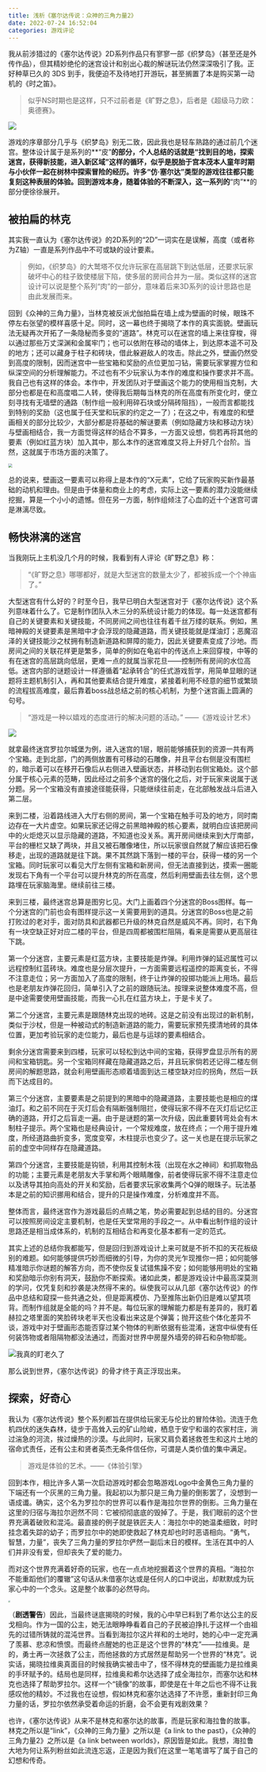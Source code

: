 ```yaml
---
title: 浅析《塞尔达传说：众神的三角力量2》
date: 2022-07-24 16:52:04
categories: 游戏评论
---
```


我从前涉猎过的《塞尔达传说》2D系列作品只有寥寥一部《织梦岛》（甚至还是外传作品），但其精妙绝伦的迷宫设计和别出心裁的解谜玩法仍然深深吸引了我。正好种草已久的 3DS 到手，我便迫不及待地打开游玩，甚至搁置了本是购买第一动机的《时之笛》。

> 似乎NS时期也是这样，只不过前者是《旷野之息》，后者是《超级马力欧：奥德赛》。

![](https://picgo-1301409616.cos.ap-chengdu.myqcloud.com/blog/70efba66d3d8d53194fb1a8446ae07fa.png)

游戏的序章部分几乎与《织梦岛》别无二致，因此我也是轻车熟路的通过前几个迷宫。整体设计属于是系列的**“皮”**的部分，个人总结的话就是“找到目的地，探索迷宫，获得新技能，进入新区域”这样的循环，似乎是脱胎于宫本茂本人童年时期与小伙伴一起在树林中探索冒险的经历。许多“仿·塞尔达”类型的游戏往往都只能复刻这种表层的体验。回到游戏本身，随着体验的不断深入，这一系列的**“肉”**的部分便徐徐展开。

##  被拍扁的林克

其实我一直认为《塞尔达传说》的2D系列的“2D”一词实在是误解，高度（或者称为Z轴）一直是系列作品中不可或缺的设计要素。

> 例如，《织梦岛》的大鹫塔不仅允许玩家在高层跳下到达低层，还要求玩家破坏中心的柱子致使楼层下陷，使多层的房间合并为一层。类似这样的迷宫设计可以说是整个系列“肉”的一部分，意味着后来3D系列的设计思路也是由此发展而来。

回到《众神的三角力量》，当林克被反派尤伽拍扁在墙上成为壁画的时候，眼珠不停左右张望的模样喜感十足。同时，这一幕也终于揭晓了本作的真实面貌。壁画玩法无疑再次开拓了一条隐秘而多变的“道路”。林克可以在迷宫的墙上来往穿梭，得以通过那些万丈深渊和金属牢门；也可以依附在移动的墙体上，到达原本遥不可及的地方；还可以藏身于柱子和砖块，借此躲避敌人的攻击。除此之外，壁画仍然受到高度的限制，因而迷宫中一些宝箱和奖励的点位更加刁钻，需要玩家掌握方位和纵深空间的分析理解能力。不过也有不少玩家认为本作的难度和操作要求并不高。我自己也有这样的体会。本作中，开发团队对于壁画这个能力的使用相当克制，大部分也都是在和高度唱二人转，使得我后期每当林克的所在高度有所变化时，便立刻寻找有无墙壁的通路（制作组一般利用碎石块或分隔砖阻挡），一般而言都能找到特别的奖励（这也属于任天堂和玩家的约定之一了）；在这之中，有难度的和壁画相关的部分比较少，大部分都是将基础的解谜要素（例如隐藏方块和移动方块）与壁画相结合，我一方面觉得这样的结合不算多，一方面又设想，倘若再将其他的要素（例如红蓝方块）加入其中，那么本作的迷宫难度又将上升好几个台阶。当然，这就属于市场方面的决策了。

<img src="https://picgo-1301409616.cos.ap-chengdu.myqcloud.com/blog/f74909ace68e51891440e4da0b65a70c.png" style="zoom:50%;" />

总的说来，壁画这一要素可以称得上是本作的“X元素”，它给了玩家购买新作最基础的动机和理由。但是由于体量和商业上的考虑，实际上这一要素的潜力没能继续挖掘，算是一个小小的遗憾。但在另一方面，制作组倾注了心血的近十个迷宫可谓是淋漓尽致。

## 畅快淋漓的迷宫

当我刚玩上主机没几个月的时候，我看到有人评论《旷野之息》称：

> “《旷野之息》哪哪都好，就是大型迷宫的数量太少了，都被拆成一个个神庙了。”

大型迷宫有什么好的？时至今日，我早已明白大型迷宫对于《塞尔达传说》这个系列意味着什么了。它是制作团队入木三分的系统设计能力的体现。每一处迷宫都有自己的关键要素和关键技能，不同房间之间也往往有着千丝万缕的联系。例如，黑暗神殿的关键要素是黑暗中才会浮现的隐藏道路，而关键技能就是煤油灯；恶魔沼泽的关键技能沙之杖拥有制造新道路和屏障的能力，因此关键要素变成了沙地。而房间之间的关联花样更是繁多，简单的例如在龟岩中的传送点上来回穿梭，中等的有在迷宫的高层跳向低层，更难一点的就属当家花旦——控制所有房间的水位高低。迷宫内部的谜题设计一样遵循着“起承转合”的任式游戏哲学，用简单显眼的谜题将主题机制引入，再和其他要素结合提升难度，紧接着利用不经意的细节或繁琐的流程拔高难度，最后靠着boss战总结之前的核心机制，为整个迷宫画上圆满的句号。

> “游戏是一种以嬉戏的态度进行的解决问题的活动。” ——《游戏设计艺术》

<img src="https://picgo-1301409616.cos.ap-chengdu.myqcloud.com/blog/2016011514504268435_600_0.jpg"  />

就拿最终迷宫罗拉尔城堡为例，进入迷宫的1层，眼前能够捕获到的资源一共有两个宝箱。走到北部，门的两侧放置有可移动的石雕像，并且平台右侧是没有围栏的，暗示着可以在移开石像后从右侧进入壁画状态，并移动到右侧宝箱处。这个部分属于核心元素的范畴，因此经过之前多个迷宫的强化之后，对于玩家来说属于送分题。另一个宝箱没有直接途径能获得，只能继续往前走，在北部触发战斗后进入第二层。

来到二楼，沿着路线进入大厅右侧的房间，第一个宝箱在触手可及的地方，同时南边存在一大片虚空。如果玩家还记得之前黑暗神殿的核心要素，就明白应该把房间中的火炬熄灭以显示隐藏的道路，不知道也没关系。离开房间继续来到大厅南部，平台的栅栏又缺了两块，并且又被石雕像堵住，所以玩家很自然就了解应该把石像移走，出现的道路就是往下跳。果不其然跳下落到一楼的平台，获得一楼的另一个宝箱。同时玩家可以看见大厅左侧有宝箱和新房间，但无法直接到达，摸索一圈能发现右下角有一个平台可以提升林克的所在高度，然后利用壁画去往左侧，这个思路埋在玩家脑海里。继续前往三楼。

来到三楼，最终迷宫总算是图穷匕见。大门上画着四个分迷宫的Boss图样。每一个分迷宫的门前也会有图样提示这一关需要用到的道具。分迷宫的Boss也是之前打败过的老对手，面对防具和武器都已升级的林克自然是威风不再。同时，右下角有一块空缺正好对应二楼的平台，但是四周都被围栏阻隔，看来是需要从更高层往下跳。

第一个分迷宫，主要元素是红蓝方块，主要技能是炸弹。利用炸弹的延迟属性可以远程控制红蓝砖块。难度也是分层次提升，一方面需要远程遥控的距离变长，不得不注意走位；另一方面加入了高度的限制，终于让炸弹的投掷功能派上用场。最后也是老朋友炸弹花回归，简单引入了之前的跟随玩法。按理来说整体难度不高，但是中途需要使用壁画技能，而我一心扎在红蓝方块上，于是卡关了。

第二个分迷宫，主要元素是跟随林克出现的地砖。这是之前没有出现过的新机制，类似于沙杖，但是一种被动式的制造新道路的能力，需要玩家预先摸清地砖的具体位置，更加考验玩家的走位能力，最后也是与运球的要素相结合。

剩余分迷宫需要来到四楼，玩家可以轻松到达中间的宝箱，获得罗盘显示所有的房间和宝箱钥匙。另一个宝箱同样藏在隐藏道路之后，并且玩家倘若还记得二楼左侧房间的解题思路，就会利用壁画形态顺着墙面到达三楼空缺对应的拐角，然后一跃而下达成目的。

第三个分迷宫，主要要素是之前提到的黑暗中的隐藏道路，主要技能也是相应的煤油灯。和之前不同在于灭灯后会有隔断强制阻拦，使得玩家不得不在灭灯后记忆正确的道路，开灯之后盲走一遍。由于是谜题的第一次升级，因此重要转弯处会有木制柱子提示。两个宝箱也是经典设计，一个常规难度，放在终点；一个用于提升难度，所经道路曲折变多，宽度变窄，木柱提示也变少了。这一关也是在提示玩家之前的虚空中同样存在隐藏道路。

第四个分迷宫，主要技能是钩锁，利用其控制木筏（出现在水之神祠）和抓取物品的功能；主要元素是老朋友大手掌和两个眼睛雕像，前者使得玩家不得不注意走位以及诱导其拍向高处的开关和奖励，后者要求玩家收集两个Q弹的眼珠子。玩法基本是之前的知识挪用和结合，提升的只是操作难度，分析难度并不高。

整体而言，最终迷宫作为游戏最后的点睛之笔，势必需要起到总结的目的。分迷宫可以按照房间设定主要机制，也是任天堂常用的手段之一。从中看出制作组的设计思路还是相当成体系的，机制的互相结合和再变化基本都有一定的范式。

其实上述的总结你我都能写，但是回归到游戏设计上来可就是不折不扣的天花板级别的难题。如何能够提供巧妙而细微的引导，为你的灵光乍现推你一把；如何能够精准暗示你谜题的解答方向，而不使你反复试错焦躁不安；如何能够用明处的宝箱和奖励暗示你别有洞天，鼓励你不断探索。诸如此类，都是游戏设计中最高深莫测的学问，仅凭复刻和抄袭是决然得不来的。纵使我可以从几部《塞尔达传说》的作品中总结和窥探一些共通之处，但是距离模仿、乃至推陈出新仍旧是难以望其项背。而制作组就是全能的吗？并不是。每位玩家的理解能力都是有差异的，我盯着赫拉之塔里面的笑脸砖块老半天也没看出来这是个弹簧；抛开这些个体化差异不谈，游戏中对于壁画形态能否穿过某个物体的判断依据有些混淆，迷宫中纵使有任何装饰物或者阻隔物都没法通过，而面对世界中房屋外墙旁的碎石和杂物却能。

![我真的盯老久了](https://picgo-1301409616.cos.ap-chengdu.myqcloud.com/blog/image-20220724221006394.png)

那么说到世界，《塞尔达传说》的骨才终于真正浮现出来。

## 探索，好奇心

我认为《塞尔达传说》整个系列都旨在提供给玩家无与伦比的冒险体验。流连于危机四伏的迷失森林，徒步于高耸入云的矿山险峻，栖息于安宁和谐的农家村庄，淌过湍急的河流，挨过燥热的沙漠。与此同时，玩家又肩负着拯救苍生和这片土地的宿命式责任，还有公主和贤者英杰无条件信任你，可谓是人类价值的集中满足。

> 游戏是体验的艺术。——《体验引擎》

回到本作，相比许多人第一次启动游戏时都会忽略游戏Logo中金黄色三角力量的下端还有一个灰黑的三角力量。我起初以为那只是三角力量的倒影罢了，没想到一语成谶。确实，这个名为罗拉尔的世界可以看作是海拉尔世界的倒影。三角力量在这里的归宿与海拉尔迥然不同：它被彻彻底底的毁掉了。于是，我们眼前的这个世界充满着破败和混沌。最直接的例子就是铁匠夫人：海拉尔中的她温柔细致，时时挂念着失踪的幼子；而罗拉尔中的她即使救起了林克却也时时恶语相向。“勇气，智慧，力量”，丧失了三角力量的罗拉尔俨然一副后末日的模样。生活在其中的人们并非没有爱，但却丧失了爱的能力。

而对这个世界充满着好奇的玩家，也在一点点地挖掘着这个世界的真相。“海拉尔不能重蹈他们的覆辙”这句话从未借塞尔达或是任何人的口中说出，却默默成为玩家心中的一个念头。这是整个故事的必然导向。

<img src="https://picgo-1301409616.cos.ap-chengdu.myqcloud.com/blog/e655c7716a4b3ea67f48c6322fc42ed6.png" style="zoom: 25%;" />

（**剧透警告**）因此，当最终谜底揭晓的时候，我的心中早已料到了希尔达公主的反戈相向。作为一国的公主，她无法眼睁睁看着自己的子民被迫挣扎于这样一个由祖先的过错所铸就的混沌世界。当看到海拉尔这片祥和的土地时，她的心中一定充满了羡慕、悲凉和愤恨。而最终点醒她的也正是这个世界的“林克”——拉维奥。是的，勇士再一次拯救了公主，而他拯救的方式居然是帮助另一个世界的“林克”。说实话，揭晓拉维奥真面目的时候我确实被击中了，怪不得林克的壁画能力是拉维奥的手环赋予的。结局也是同样，拉维奥和希尔达选择了成全海拉尔，而塞尔达和林克也选择了帮助罗拉尔。这样一个“镜像”的故事，即使是在十年之后也不得不让我感叹他的精妙。不过我也在设想，假如林克和塞尔达选择了不许愿，重新封印三角力量的话，罗拉尔依然承受着命运的折磨，会不会更有戏剧效果？

也许，《塞尔达传说》从来不是林克和塞尔达的故事，而是玩家和海拉鲁的故事。林克之所以是“link”，《众神的三角力量》之所以是《a link to the past》，《众神的三角力量2》之所以是《a link between worlds》，原因皆是如此。我想，海拉鲁大地为何让系列粉丝如此流连忘返，正是因为我们在这里一笔笔谱写了属于自己的幻想和传奇。
